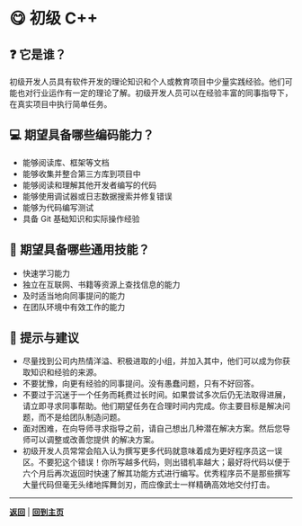 # :yum: 初级 C++

## :question: 它是谁？

初级开发人员具有软件开发的理论知识和个人或教育项目中少量实践经验。他们可能也对行业运作有一定的理论了解。初级开发人员可以在经验丰富的同事指导下，在真实项目中执行简单任务。

## :computer: 期望具备哪些编码能力？

- 能够阅读库、框架等文档
- 能够收集并整合第三方库到项目中
- 能够阅读和理解其他开发者编写的代码
- 能够使用调试器或日志数据搜索并修复错误
- 能够为代码编写测试
- 具备 Git 基础知识和实际操作经验

## :bust_in_silhouette: 期望具备哪些通用技能？

- 快速学习能力
- 独立在互联网、书籍等资源上查找信息的能力
- 及时适当地向同事提问的能力
- 在团队环境中有效工作的能力

## :eyes: 提示与建议

- 尽量找到公司内热情洋溢、积极进取的小组，并加入其中，他们可以成为你获取知识和经验的来源。
- 不要犹豫，向更有经验的同事提问。没有愚蠢问题，只有不好回答。
- 不要过于沉迷于一个任务而耗费过长时间。如果尝试多次后仍无法取得进展，请立即寻求同事帮助。他们期望任务在合理时间内完成。你主要目标是解决问题，而不是给团队制造问题。
- 面对困难，在向导师寻求指导之前，请自己想出几种潜在解决方案。然后您导师可以调整或改善您提供 的解决方案。
- 初级开发人员常常会陷入认为撰写更多代码就意味着成为更好程序员这一误区。不要犯这个错误！你所写越多代码，则出错机率越大；最好将代码以便于六个月后再次返回时快速了解其功能方式进行编写。优秀程序员不是那些撰写大量代码但毫无头绪地挥舞剑刃，而应像武士一样精确高效地交付打击。

---

[**返回**](Overview.md) | [**回到主页**](../README.md)